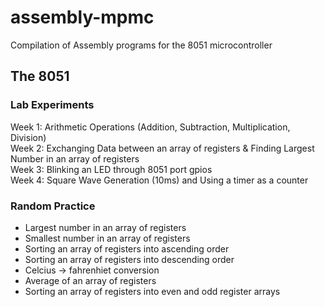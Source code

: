 # assembly-mpmc
Compilation of Assembly programs for the 8051 microcontroller

## The 8051

### Lab Experiments
Week 1: Arithmetic Operations (Addition, Subtraction, Multiplication, Division)\
Week 2: Exchanging Data between an array of registers & Finding Largest Number in an array of registers\
Week 3: Blinking an LED through 8051 port gpios\
Week 4: Square Wave Generation (10ms) and Using a timer as a counter

### Random Practice
* Largest number in an array of registers
* Smallest number in an array of registers
* Sorting an array of registers into ascending order
* Sorting an array of registers into descending order
* Celcius -> fahrenhiet conversion
* Average of an array of registers
* Sorting an array of registers into even and odd register arrays
